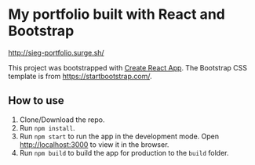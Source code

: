 # My portfolio built with React and Bootstrap

http://sieg-portfolio.surge.sh/

This project was bootstrapped with [Create React App](https://github.com/facebook/create-react-app).
The Bootstrap CSS template is from https://startbootstrap.com/.

## How to use
1. Clone/Download the repo.
2. Run  ``` npm install ```.
4. Run ```npm start``` to run the app in the development mode. Open [http://localhost:3000](http://localhost:3000) to view it in the browser.
5. Run ```npm build``` to build the app for production to the `build` folder.